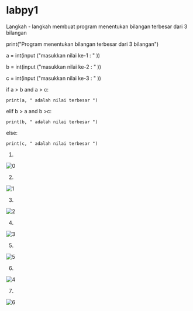 # labpy1
Langkah - langkah membuat program menentukan bilangan terbesar dari 3 
bilangan

print("Program menentukan bilangan terbesar dari 3 bilangan")

a = int(input ("masukkan nilai ke-1 : " ))

b = int(input ("masukkan nilai ke-2 : " ))

c = int(input ("masukkan nilai ke-3 : " ))


if a > b and a > c:

    print(a, " adalah nilai terbesar ")
    
elif b > a and b >c:

    print(b, " adalah nilai terbesar ")
    
else:

    print(c, " adalah nilai terbesar ")


1. 
![0](https://user-images.githubusercontent.com/46924922/52693516-7e7af580-2f99-11e9-96e4-6bf007d82bd6.PNG)

2. 
![1](https://user-images.githubusercontent.com/46924922/52693524-833fa980-2f99-11e9-98be-5ac5da9c65b4.JPG)

3. 
![2](https://user-images.githubusercontent.com/46924922/52693535-876bc700-2f99-11e9-8ac7-5d5eb4828502.PNG)

4. 
![3](https://user-images.githubusercontent.com/46924922/52693541-8b97e480-2f99-11e9-8622-1d9ccfe69e8a.PNG)

5. 
![5](https://user-images.githubusercontent.com/46924922/52693550-8fc40200-2f99-11e9-8055-a0d5493193d2.PNG)

6. 
![4](https://user-images.githubusercontent.com/46924922/52693556-9488b600-2f99-11e9-8c92-fd9ac12e76a1.PNG)

7. 
![6](https://user-images.githubusercontent.com/46924922/52693559-981c3d00-2f99-11e9-8df8-32dc96d19dfd.PNG)

